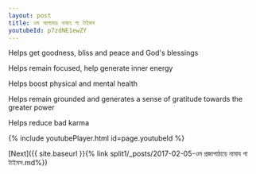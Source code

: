 ```yaml
---
layout: post
title: ওম আগামায় নামায গা টাইমস
youtubeId: p7zdNE1ewZY
---
```

 
 
Helps get goodness, bliss and peace and God's blessings
 
Helps remain focused, help generate inner energy 
 
Helps boost physical and mental health 
 
Helps remain grounded and generates a sense of gratitude towards the greater power 
 
Helps reduce bad karma
 
 
 
 


{% include youtubePlayer.html id=page.youtubeId %}
 
[Next]({{ site.baseurl }}{% link  split1/_posts/2017-02-05-ওম প্রজাপাঠায়ে নামায গা টাইমস.md%})
 
